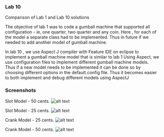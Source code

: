 ### Lab 10 


Comparison of Lab 1 and Lab 10 solutions

The objective of lab 1 was to code a gumball machine that supported all configuration - ie, one quarter, two quarter and any coin.
Here , for each of the model a separate class had to be implemented. Thus in future if we needed to add another model of 
gumball machine. 

In lab 10 , we use Aspect J compiler with Feature IDE on eclipse to implement a gumball machine model that is similar to lab 1
Using Aspect, we use configuration files to implement different gumball machine models. Thus if a new model needs to be implemented
it can be done so by choosing different options in the default.config file.
Thus it becomes easier to both implement and debug different models using AspectJ



### Screenshots


 Slot Model - 50 cents.
![alt text](https://github.com/kavyadayanand/cmpe202/blob/master/lab10/output/slot_50.png)

 Slot Model - 25 cents.
![alt text](https://github.com/kavyadayanand/cmpe202/blob/master/lab10/output/slot_25.png)

 Crank Model - 25 cents.
![alt text](https://github.com/kavyadayanand/cmpe202/blob/master/lab10/output/crank_25.png)

 Crank Model - 50 cents.
![alt text](https://github.com/kavyadayanand/cmpe202/blob/master/lab10/output/crank_50.png)


